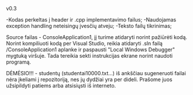 v0.3

-Kodas perkeltas į header ir .cpp implementavimo failus;
-Naudojamas exception handling neteisingų įvesčių atveju;
-Teksto failų tikrinimas;


Source failas - ConsoleApplication1, jį turime atidaryti norint pažiūrėti kodą. Norint kompiliuoti kodą per Visual Studio, reikia atidaryti .sln failą /ConsoleApplication1 aplanke ir paspausti "Local Windows Debugger" mygtuką viršuje. Tada tereikia sekti instrukcijas ekrane norint naudoti programą.

DĖMĖSIO!!! - studentų (studentai10000.txt...) iš ankščiau sugeneruoti failai nėra įkeliami į repozitoriją, nes jų dydžiai yra per dideli. Prašome juos užsipildyti patiems arba atsisiųsti iš interneto.



